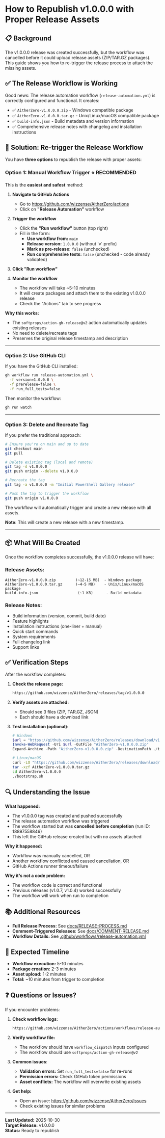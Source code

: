 # How to Republish v1.0.0.0 with Proper Release Assets

## 📋 Background

The v1.0.0.0 release was created successfully, but the workflow was cancelled before it could upload release assets (ZIP/TAR.GZ packages). This guide shows you how to re-trigger the release process to attach the missing assets.

## ✅ The Release Workflow is Working

Good news: The release automation workflow (`release-automation.yml`) is correctly configured and functional. It creates:
- ✅ `AitherZero-v1.0.0.0.zip` - Windows compatible package
- ✅ `AitherZero-v1.0.0.0.tar.gz` - Unix/Linux/macOS compatible package
- ✅ `build-info.json` - Build metadata and version information
- ✅ Comprehensive release notes with changelog and installation instructions

## 🚀 Solution: Re-trigger the Release Workflow

You have **three options** to republish the release with proper assets:

### Option 1: Manual Workflow Trigger ⭐ RECOMMENDED

This is the **easiest and safest** method:

1. **Navigate to GitHub Actions**
   - Go to https://github.com/wizzense/AitherZero/actions
   - Click on **"Release Automation"** workflow

2. **Trigger the workflow**
   - Click the **"Run workflow"** button (top right)
   - Fill in the form:
     - **Use workflow from:** `main`
     - **Release version:** `1.0.0.0` (without 'v' prefix)
     - **Mark as pre-release:** `false` (unchecked)
     - **Run comprehensive tests:** `false` (unchecked - code already validated)

3. **Click "Run workflow"**

4. **Monitor the workflow**
   - The workflow will take ~5-10 minutes
   - It will create packages and attach them to the existing v1.0.0.0 release
   - Check the "Actions" tab to see progress

**Why this works:**
- The `softprops/action-gh-release@v2` action automatically updates existing releases
- No need to delete/recreate tags
- Preserves the original release timestamp and description

---

### Option 2: Use GitHub CLI

If you have the GitHub CLI installed:

```bash
gh workflow run release-automation.yml \
  -f version=1.0.0.0 \
  -f prerelease=false \
  -f run_full_tests=false
```

Then monitor the workflow:
```bash
gh run watch
```

---

### Option 3: Delete and Recreate Tag

If you prefer the traditional approach:

```bash
# Ensure you're on main and up to date
git checkout main
git pull

# Delete existing tag (local and remote)
git tag -d v1.0.0.0
git push origin --delete v1.0.0.0

# Recreate the tag
git tag -a v1.0.0.0 -m "Initial PowerShell Gallery release"

# Push the tag to trigger the workflow
git push origin v1.0.0.0
```

The workflow will automatically trigger and create a new release with all assets.

**Note:** This will create a new release with a new timestamp.

---

## 📦 What Will Be Created

Once the workflow completes successfully, the v1.0.0.0 release will have:

### Release Assets:
```
AitherZero-v1.0.0.0.zip         (~12-15 MB)  - Windows package
AitherZero-v1.0.0.0.tar.gz      (~4-5 MB)    - Unix/Linux/macOS package  
build-info.json                  (~1 KB)      - Build metadata
```

### Release Notes:
- Build information (version, commit, build date)
- Feature highlights
- Installation instructions (one-liner + manual)
- Quick start commands
- System requirements
- Full changelog link
- Support links

## ✅ Verification Steps

After the workflow completes:

1. **Check the release page:**
   ```bash
   https://github.com/wizzense/AitherZero/releases/tag/v1.0.0.0
   ```

2. **Verify assets are attached:**
   - Should see 3 files (ZIP, TAR.GZ, JSON)
   - Each should have a download link

3. **Test installation (optional):**
   ```powershell
   # Windows
   $url = "https://github.com/wizzense/AitherZero/releases/download/v1.0.0.0/AitherZero-v1.0.0.0.zip"
   Invoke-WebRequest -Uri $url -OutFile "AitherZero-v1.0.0.0.zip"
   Expand-Archive -Path "AitherZero-v1.0.0.0.zip" -DestinationPath ./test
   ```

   ```bash
   # Linux/macOS
   curl -LO "https://github.com/wizzense/AitherZero/releases/download/v1.0.0.0/AitherZero-v1.0.0.0.tar.gz"
   tar -xzf AitherZero-v1.0.0.0.tar.gz
   cd AitherZero-v1.0.0.0
   ./bootstrap.sh
   ```

## 🔍 Understanding the Issue

**What happened:**
- The v1.0.0.0 tag was created and pushed successfully
- The release automation workflow was triggered
- The workflow started but was **cancelled before completion** (run ID: 18897558846)
- This left the GitHub release created but with no assets attached

**Why it happened:**
- Workflow was manually cancelled, OR
- Another workflow conflicted and caused cancellation, OR
- GitHub Actions runner timeout/failure

**Why it's not a code problem:**
- The workflow code is correct and functional
- Previous releases (v1.0.7, v1.0.4) worked successfully
- The workflow will work when run to completion

## 📚 Additional Resources

- **Full Release Process:** See [docs/RELEASE-PROCESS.md](docs/RELEASE-PROCESS.md)
- **Comment-Triggered Releases:** See [docs/COMMENT-RELEASE.md](docs/COMMENT-RELEASE.md)
- **Workflow Details:** See [.github/workflows/release-automation.yml](.github/workflows/release-automation.yml)

## 🎯 Expected Timeline

- **Workflow execution:** 5-10 minutes
- **Package creation:** 2-3 minutes
- **Asset upload:** 1-2 minutes
- **Total:** ~10 minutes from trigger to completion

## ❓ Questions or Issues?

If you encounter problems:

1. **Check workflow logs:**
   ```bash
   https://github.com/wizzense/AitherZero/actions/workflows/release-automation.yml
   ```

2. **Verify workflow file:**
   - The workflow should have `workflow_dispatch` inputs configured
   - The workflow should use `softprops/action-gh-release@v2`

3. **Common issues:**
   - **Validation errors:** Set `run_full_tests=false` for re-runs
   - **Permission errors:** Check GitHub token permissions
   - **Asset conflicts:** The workflow will overwrite existing assets

4. **Get help:**
   - Open an issue: https://github.com/wizzense/AitherZero/issues
   - Check existing issues for similar problems

---

**Last Updated:** 2025-10-30  
**Target Release:** v1.0.0.0  
**Status:** Ready to republish

